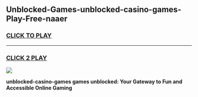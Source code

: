 
## Unblocked-Games-unblocked-casino-games-Play-Free-naaer
<h3>
<a href="https://premium76.site?title=unblocked-casino-games&ref=15A">CLICK TO PLAY</a></h3>
<hr>

<h3>
<a href="https://premium76.site?title=unblocked-casino-games&ref=15A">CLICK 2 PLAY</a>
  
</h3>

<a href="https://premium76.site?title=unblocked-casino-games&ref=15A"><img src="https://clearcache.store/games.png"></a>


**unblocked-casino-games games unblocked: Your Gateway to Fun and Accessible Online Gaming**
